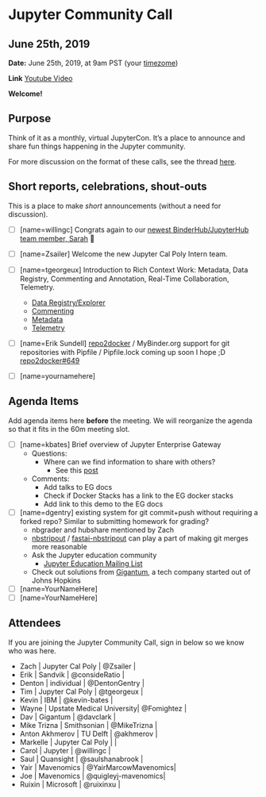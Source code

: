 
# Jupyter Community Call

## June 25th, 2019

**Date:** June 25th, 2019, at 9am PST (your [timezome](http://arewemeetingyet.com/Los%20Angeles/2019-06-25/09:00/Jupyter%20Community%20Call))

**Link** [Youtube Video](https://youtu.be/27pMFoJd0H4)

**Welcome!**


## Purpose

Think of it as a monthly, virtual JupyterCon. It’s a place to announce and share fun things happening in the Jupyter community.

For more discussion on the format of these calls, see the thread [here](https://discourse.jupyter.org/t/reviving-the-all-jupyter-team-meetings/423).

## Short reports, celebrations, shout-outs

This is a place to make *short* announcements (without a need for discussion). 

* [ ] [name=willingc] Congrats again to our [newest BinderHub/JupyterHub team member, Sarah](https://discourse.jupyter.org/t/welcoming-our-new-jupyterhub-team-member-sarah/1416) :tada: 
* [ ] [name=Zsailer] Welcome the new Jupyter Cal Poly Intern team. 
* [ ] [name=tgeorgeux] Introduction to Rich Context Work: Metadata, Data Registry, Commenting and Annotation, Real-Time Collaboration, Telemetry.
    * [Data Registry/Explorer](https://github.com/jupyterlab/jupyterlab-data-explorer)
    * [Commenting](https://github.com/jupyterlab/jupyterlab-commenting)
    * [Metadata](https://github.com/jupyterlab/jupyterlab-metadata-service)
    * [Telemetry](https://github.com/jupyter/telemetry)
* [ ] [name=Erik Sundell]
    [repo2docker](https://github.com/jupyter/repo2docker) / MyBinder.org support for git repositories with Pipfile / Pipfile.lock coming up soon I hope ;D
    [repo2docker#649](https://github.com/jupyter/repo2docker/pull/649)
    
* [ ] [name=yournamehere]

## Agenda Items

Add agenda items here **before** the meeting. We will reorganize the agenda so that it fits in the 60m meeting slot.

* [ ] [name=kbates] Brief overview of Jupyter Enterprise Gateway
    * Questions: 
        * Where can we find information to share with others?
            *  See this [post](https://blog.jupyter.org/on-demand-notebooks-with-jupyterhub-jupyter-enterprise-gateway-and-kubernetes-e8e423695cbf)
    * Comments:
        * Add talks to EG docs
        * Check if Docker Stacks has a link to the EG docker stacks
        * Add link to this demo to the EG docs
* [ ] [name=dgentry] existing system for git commit+push without requiring a forked repo? Similar to submitting homework for grading?
    * nbgrader and hubshare mentioned by Zach
    * [nbstripout](https://github.com/kynan/nbstripout) / [fastai-nbstripout](https://github.com/fastai/fastai-nbstripout) can play a part of making git merges more reasonable
    * Ask the Jupyter education community 
        * [Jupyter Education Mailing List](https://jupyter.org/community)
    * Check out solutions from [Gigantum](https://gigantum.com/), a tech company started out of Johns Hopkins
* [ ] [name=YourNameHere]
* [ ] [name=YourNameHere]

## Attendees

If you are joining the Jupyter Community Call, sign in below so we know who was here.

- Zach    | Jupyter Cal Poly          | @Zsailer        |
- Erik    | Sandvik                   | @consideRatio   |
- Denton  | individual                | @DentonGentry   |
- Tim     | Jupyter Cal Poly          | @tgeorgeux      |
- Kevin   | IBM                       | @kevin-bates    |
- Wayne   | Upstate Medical University| @Fomightez      |
- Dav     | Gigantum                  | @davclark       |
- Mike Trizna  | Smithsonian          | @MikeTrizna     |
- Anton Akhmerov   | TU Delft | @akhmerov |
- Markelle   |  Jupyter Cal Poly      |       |
- Carol   | Jupyter   |      @willingc |
- Saul | Quansight | @saulshanabrook | 
- Yair    | Mavenomics                | @YairMarcowMavenomics|
- Joe     | Mavenomics                | @quigleyj-mavenomics|
- Ruixin     | Microsoft              | @ruixinxu            |